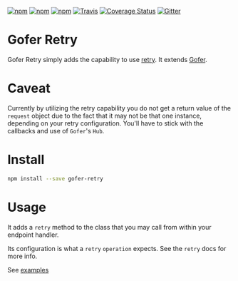 [![npm](https://img.shields.io/npm/v/gofer-retry.svg)](https://www.npmjs.com/package/gofer-retry) [![npm](https://img.shields.io/npm/dm/gofer-retry.svg)](https://www.npmjs.com/package/gofer-retry) [![npm](https://img.shields.io/npm/l/gofer-retry.svg)](https://www.npmjs.com/package/gofer-retry)
[![Travis](https://img.shields.io/travis/blackbarn/gofer-retry.svg)](https://travis-ci.org/blackbarn/gofer-retry)
[![Coverage Status](https://coveralls.io/repos/github/blackbarn/gofer-retry/badge.svg?branch=develop)](https://coveralls.io/github/blackbarn/gofer-retry?branch=develop)
[![Gitter](https://badges.gitter.im/blackbarn/gofer-retry.svg)](https://gitter.im/blackbarn/gofer-retry?utm_source=badge&utm_medium=badge&utm_campaign=pr-badge)

# Gofer Retry

Gofer Retry simply adds the capability to use [retry](https://github.com/tim-kos/node-retry). It extends [Gofer](https://github.com/groupon/gofer).

# Caveat

Currently by utilizing the retry capability you do not get a return value of the `request` object
due to the fact that it may not be that one instance, depending on your retry configuration. You'll
have to stick with the callbacks and use of `Gofer`'s `Hub`.

# Install

```sh
npm install --save gofer-retry
```

# Usage

It adds a `retry` method to the class that you may call from within your endpoint handler.

Its configuration is what a `retry` `operation` expects. See the `retry` docs for more info.

See [examples](examples/)
